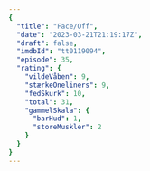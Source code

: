 ```yaml
---
{
  "title": "Face/Off",
  "date": "2023-03-21T21:19:17Z",
  "draft": false,
  "imdbId": "tt0119094",
  "episode": 35,
  "rating": {
    "vildeVåben": 9,
    "stærkeOneliners": 9,
    "fedSkurk": 10,
    "total": 31,
    "gammelSkala": {
      "barHud": 1,
      "storeMuskler": 2
    }
  }
}
---
```


